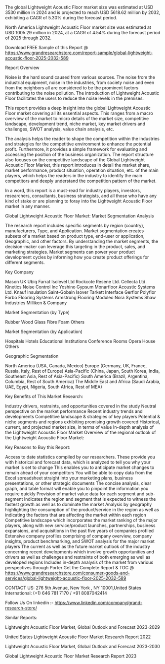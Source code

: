  The global Lightweight Acoustic Floor market size was estimated at USD 3530 million in 2024 and is projected to reach USD 5618.62 million by 2032, exhibiting a CAGR of 5.30% during the forecast period.



North America Lightweight Acoustic Floor market size was estimated at USD 1005.29 million in 2024, at a CAGR of 4.54% during the forecast period of 2025 through 2032.

Download FREE Sample of this Report @ https://www.grandresearchstore.com/report-sample/global-lightweight-acoustic-floor-2025-2032-589




Report Overview







Noise is the hard sound caused from various sources. The noise from the industrial equipment, noise in the industries, from society noise and even from the neighbors all are considered to be the prominent factors contributing to the noise pollution. The introduction of Lightweight Acoustic Floor facilitates the users to reduce the noise levels in the premises.



This report provides a deep insight into the global Lightweight Acoustic Floor market covering all its essential aspects. This ranges from a macro overview of the market to micro details of the market size, competitive landscape, development trend, niche market, key market drivers and challenges, SWOT analysis, value chain analysis, etc.



The analysis helps the reader to shape the competition within the industries and strategies for the competitive environment to enhance the potential profit. Furthermore, it provides a simple framework for evaluating and accessing the position of the business organization. The report structure also focuses on the competitive landscape of the Global Lightweight Acoustic Floor Market, this report introduces in detail the market share, market performance, product situation, operation situation, etc. of the main players, which helps the readers in the industry to identify the main competitors and deeply understand the competition pattern of the market.

In a word, this report is a must-read for industry players, investors, researchers, consultants, business strategists, and all those who have any kind of stake or are planning to foray into the Lightweight Acoustic Floor market in any manner.



Global Lightweight Acoustic Floor Market: Market Segmentation Analysis

The research report includes specific segments by region (country), manufacturers, Type, and Application. Market segmentation creates subsets of a market based on product type, end-user or application, Geographic, and other factors. By understanding the market segments, the decision-maker can leverage this targeting in the product, sales, and marketing strategies. Market segments can power your product development cycles by informing how you create product offerings for different segments.



Key Company



Mason UK
Ubiq
Farrat Isolevel Ltd
Rockcote Resene Ltd.
Cellecta Ltd.
Kinetics Noise Control Inc
Yoshino Gypsum
Monarfloor Acoustic Systems Ltd.
Knauf Insulation
Saint-Gobain Isover
Tarkett
Interface
Gerflor
Polyflor
Forbo Flooring Systems
Armstrong Flooring
Moduleo
Nora Systems
Shaw Industries
Milliken & Company


Market Segmentation (by Type)



Rubber
Wood
Glass Fibre
Foam
Others


Market Segmentation (by Application)



Hospitals
Hotels
Educational Institutions
Conference Rooms
Opera House
Others


Geographic Segmentation



North America (USA, Canada, Mexico)
Europe (Germany, UK, France, Russia, Italy, Rest of Europe)
Asia-Pacific (China, Japan, South Korea, India, Southeast Asia, Rest of Asia-Pacific)
South America (Brazil, Argentina, Columbia, Rest of South America)
The Middle East and Africa (Saudi Arabia, UAE, Egypt, Nigeria, South Africa, Rest of MEA)


Key Benefits of This Market Research:



Industry drivers, restraints, and opportunities covered in the study
Neutral perspective on the market performance
Recent industry trends and developments
Competitive landscape & strategies of key players
Potential & niche segments and regions exhibiting promising growth covered
Historical, current, and projected market size, in terms of value
In-depth analysis of the Lightweight Acoustic Floor Market
Overview of the regional outlook of the Lightweight Acoustic Floor Market:


Key Reasons to Buy this Report:



Access to date statistics compiled by our researchers. These provide you with historical and forecast data, which is analyzed to tell you why your market is set to change
This enables you to anticipate market changes to remain ahead of your competitors
You will be able to copy data from the Excel spreadsheet straight into your marketing plans, business presentations, or other strategic documents
The concise analysis, clear graph, and table format will enable you to pinpoint the information you require quickly
Provision of market value data for each segment and sub-segment
Indicates the region and segment that is expected to witness the fastest growth as well as to dominate the market
Analysis by geography highlighting the consumption of the product/service in the region as well as indicating the factors that are affecting the market within each region
Competitive landscape which incorporates the market ranking of the major players, along with new service/product launches, partnerships, business expansions, and acquisitions in the past five years of companies profiled
Extensive company profiles comprising of company overview, company insights, product benchmarking, and SWOT analysis for the major market players
The current as well as the future market outlook of the industry concerning recent developments which involve growth opportunities and drivers as well as challenges and restraints of both emerging as well as developed regions
Includes in-depth analysis of the market from various perspectives through Porter
Get the Complete Report & TOC @ https://www.grandresearchstore.com/consumer-goods-and-services/global-lightweight-acoustic-floor-2025-2032-589

 
 

CONTACT US:
276 5th Avenue, New York , NY 10001,United States
International: (+1) 646 781 7170 / +91 8087042414

Follow Us On linkedin :- https://www.linkedin.com/company/grand-research-store/


Similar Reports:

Lightweight Acoustic Floor Market, Global Outlook and Forecast 2023-2029

United States Lightweight Acoustic Floor Market Research Report 2022

Lightweight Acoustic Floor Market, Global Outlook and Forecast 2023-2030

Global Lightweight Acoustic Floor Market Research Report 2023
